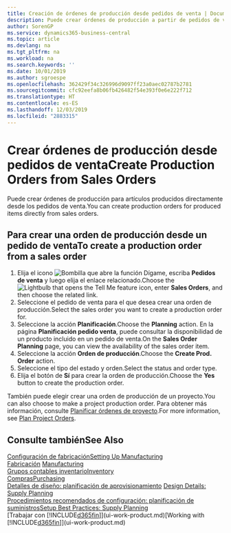 ```yaml
---
title: Creación de órdenes de producción desde pedidos de venta | Documentos de Microsoft
description: Puede crear órdenes de producción a partir de pedidos de venta en el departamento Ventas y Marketing.
author: SorenGP
ms.service: dynamics365-business-central
ms.topic: article
ms.devlang: na
ms.tgt_pltfrm: na
ms.workload: na
ms.search.keywords: ''
ms.date: 10/01/2019
ms.author: sgroespe
ms.openlocfilehash: 362429f34c326996d9097ff23a0aec02787b2781
ms.sourcegitcommit: cfc92eefa8b06fb426482f54e393f0e6e222f712
ms.translationtype: HT
ms.contentlocale: es-ES
ms.lasthandoff: 12/03/2019
ms.locfileid: "2883315"
---
```

# <a name="create-production-orders-from-sales-orders"></a><span data-ttu-id="00940-103">Crear órdenes de producción desde pedidos de venta</span><span class="sxs-lookup"><span data-stu-id="00940-103">Create Production Orders from Sales Orders</span></span>
<span data-ttu-id="00940-104">Puede crear órdenes de producción para artículos producidos directamente desde los pedidos de venta.</span><span class="sxs-lookup"><span data-stu-id="00940-104">You can create production orders for produced items directly from sales orders.</span></span>  

## <a name="to-create-a-production-order-from-a-sales-order"></a><span data-ttu-id="00940-105">Para crear una orden de producción desde un pedido de venta</span><span class="sxs-lookup"><span data-stu-id="00940-105">To create a production order from a sales order</span></span>  

1.  <span data-ttu-id="00940-106">Elija el icono ![Bombilla que abre la función Dígame](media/ui-search/search_small.png "Dígame qué desea hacer"), escriba **Pedidos de venta** y luego elija el enlace relacionado.</span><span class="sxs-lookup"><span data-stu-id="00940-106">Choose the ![Lightbulb that opens the Tell Me feature](media/ui-search/search_small.png "Tell me what you want to do") icon, enter **Sales Orders**, and then choose the related link.</span></span>  
2.  <span data-ttu-id="00940-107">Seleccione el pedido de venta para el que desea crear una orden de producción.</span><span class="sxs-lookup"><span data-stu-id="00940-107">Select the sales order you want to create a production order for.</span></span>  
3.  <span data-ttu-id="00940-108">Seleccione la acción **Planificación**.</span><span class="sxs-lookup"><span data-stu-id="00940-108">Choose the **Planning** action.</span></span> <span data-ttu-id="00940-109">En la página **Planificación pedido venta**, puede consultar la disponibilidad de un producto incluido en un pedido de venta.</span><span class="sxs-lookup"><span data-stu-id="00940-109">On the **Sales Order Planning** page, you can view the availability of the sales order item.</span></span>  
4.  <span data-ttu-id="00940-110">Seleccione la acción **Orden de producción**.</span><span class="sxs-lookup"><span data-stu-id="00940-110">Choose the **Create Prod. Order** action.</span></span>  
5.  <span data-ttu-id="00940-111">Seleccione el tipo del estado y orden.</span><span class="sxs-lookup"><span data-stu-id="00940-111">Select the status and order type.</span></span>  
6.  <span data-ttu-id="00940-112">Elija el botón de **Sí** para crear la orden de producción.</span><span class="sxs-lookup"><span data-stu-id="00940-112">Choose the **Yes** button to create the production order.</span></span>

<span data-ttu-id="00940-113">También puede elegir crear una orden de producción de un proyecto.</span><span class="sxs-lookup"><span data-stu-id="00940-113">You can also choose to make a project production order.</span></span> <span data-ttu-id="00940-114">Para obtener más información, consulte [Planificar órdenes de proyecto](production-how-to-plan-project-orders.md).</span><span class="sxs-lookup"><span data-stu-id="00940-114">For more information, see [Plan Project Orders](production-how-to-plan-project-orders.md).</span></span>   

## <a name="see-also"></a><span data-ttu-id="00940-115">Consulte también</span><span class="sxs-lookup"><span data-stu-id="00940-115">See Also</span></span>  
[<span data-ttu-id="00940-116">Configuración de fabricación</span><span class="sxs-lookup"><span data-stu-id="00940-116">Setting Up Manufacturing</span></span>](production-configure-production-processes.md)  
<span data-ttu-id="00940-117">[Fabricación](production-manage-manufacturing.md)  </span><span class="sxs-lookup"><span data-stu-id="00940-117">[Manufacturing](production-manage-manufacturing.md)  </span></span>  
[<span data-ttu-id="00940-118">Grupos contables inventario</span><span class="sxs-lookup"><span data-stu-id="00940-118">Inventory</span></span>](inventory-manage-inventory.md)  
[<span data-ttu-id="00940-119">Compras</span><span class="sxs-lookup"><span data-stu-id="00940-119">Purchasing</span></span>](purchasing-manage-purchasing.md)  
<span data-ttu-id="00940-120">[Detalles de diseño: planificación de aprovisionamiento](design-details-supply-planning.md) </span><span class="sxs-lookup"><span data-stu-id="00940-120">[Design Details: Supply Planning](design-details-supply-planning.md) </span></span>  
[<span data-ttu-id="00940-121">Procedimientos recomendados de configuración: planificación de suministros</span><span class="sxs-lookup"><span data-stu-id="00940-121">Setup Best Practices: Supply Planning</span></span>](setup-best-practices-supply-planning.md)  
<span data-ttu-id="00940-122">[Trabajar con [!INCLUDE[d365fin](includes/d365fin_md.md)]](ui-work-product.md)</span><span class="sxs-lookup"><span data-stu-id="00940-122">[Working with [!INCLUDE[d365fin](includes/d365fin_md.md)]](ui-work-product.md)</span></span>
